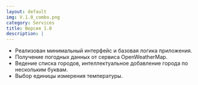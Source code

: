```yaml
---
layout: default
img: V.1.0_combo.png
category: Services
title: Версия 1.0
description: |
---
```

- Реализован минимальный интерфейс и базовая логика приложения. 
- Получение погодных данных от сервиса OpenWeatherMap.
- Ведение списка городов, интеллектуальное добавление города по нескольким буквам.
- Выбор единицы измерения температуры.
 
